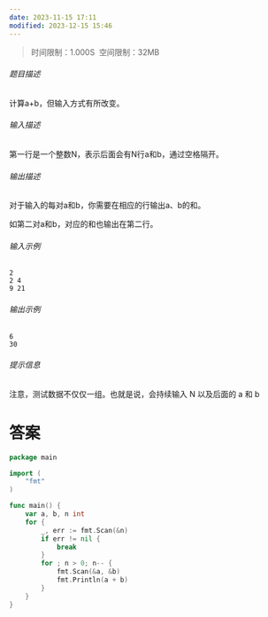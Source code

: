 ```yaml
---
date: 2023-11-15 17:11
modified: 2023-12-15 15:46
---
```

>时间限制：1.000S  空间限制：32MB

###### 题目描述

计算a+b，但输入方式有所改变。

###### 输入描述

第一行是一个整数N，表示后面会有N行a和b，通过空格隔开。

###### 输出描述

对于输入的每对a和b，你需要在相应的行输出a、b的和。

如第二对a和b，对应的和也输出在第二行。

###### 输入示例

```
2
2 4
9 21
```

###### 输出示例

```
6
30
```

###### 提示信息

注意，测试数据不仅仅一组。也就是说，会持续输入 N 以及后面的 a 和 b

# 答案
```go
package main

import (
    "fmt"    
)

func main() {
    var a, b, n int
    for {
        _, err := fmt.Scan(&n)
        if err != nil {
            break
        }
        for ; n > 0; n-- {
            fmt.Scan(&a, &b)
            fmt.Println(a + b)
        }
    }
}
```
